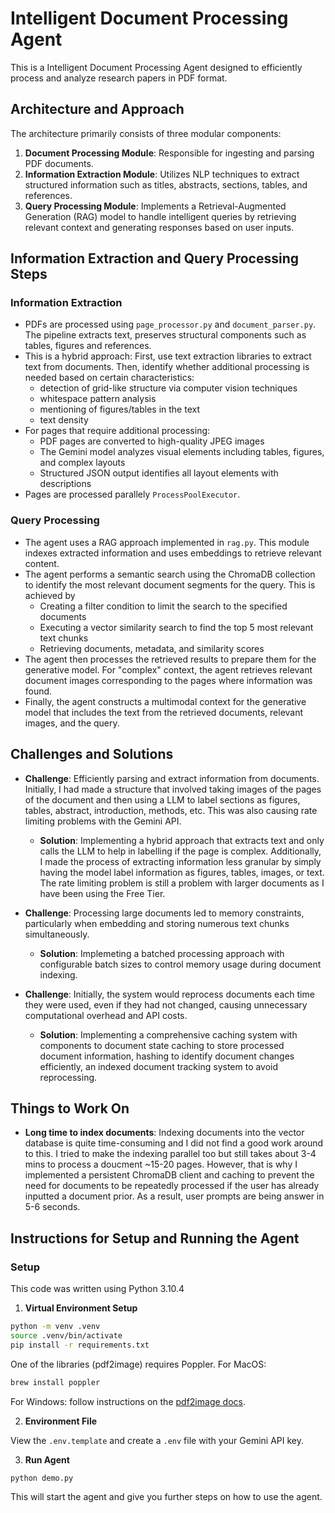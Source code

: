 # Intelligent Document Processing Agent
This is a Intelligent Document Processing Agent designed to efficiently process and analyze research papers in PDF format. 

## Architecture and Approach
The architecture primarily consists of three modular components:

1. **Document Processing Module**: Responsible for ingesting and parsing PDF documents.
2. **Information Extraction Module**: Utilizes NLP techniques to extract structured information such as titles, abstracts, sections, tables, and references.
3. **Query Processing Module**: Implements a Retrieval-Augmented Generation (RAG) model to handle intelligent queries by retrieving relevant context and generating responses based on user inputs.

## Information Extraction and Query Processing Steps

### Information Extraction
- PDFs are processed using `page_processor.py` and `document_parser.py`. The pipeline extracts text, preserves structural components such as tables, figures and references.
- This is a hybrid approach: First, use text extraction libraries to extract text from documents. Then, identify whether additional processing is needed based on certain characteristics:
  *   detection of grid-like structure via computer vision techniques
  *   whitespace pattern analysis
  *   mentioning of figures/tables in the text
  *   text density
- For pages that require additional processing:
  *   PDF pages are converted to high-quality JPEG images
  *   The Gemini model analyzes visual elements including tables, figures, and complex layouts
  *   Structured JSON output identifies all layout elements with descriptions
- Pages are processed parallely `ProcessPoolExecutor`.

### Query Processing
- The agent uses a RAG approach implemented in `rag.py`. This module indexes extracted information and uses embeddings to retrieve relevant content.
- The agent performs a semantic search using the ChromaDB collection to identify the most relevant document segments for the query. This is achieved by
  * Creating a filter condition to limit the search to the specified documents
  * Executing a vector similarity search to find the top 5 most relevant text chunks
  * Retrieving documents, metadata, and similarity scores
- The agent then processes the retrieved results to prepare them for the generative model. For "complex" context, the agent retrieves relevant document images corresponding to the pages where information was found.
- Finally, the agent constructs a multimodal context for the generative model that includes the text from the retrieved documents, relevant images, and the query.

## Challenges and Solutions
- **Challenge**: Efficiently parsing and extract information from documents. Initially, I had made a structure that involved taking images of the pages of the document and then using a LLM to label sections as figures, tables, abstract, introduction, methods, etc. This was also causing rate limiting problems with the Gemini API. 
  - **Solution**: Implementing a hybrid approach that extracts text and only calls the LLM to help in labelling if the page is complex. Additionally, I made the process of extracting information less granular by simply having the model label information as figures, tables, images, or text. The rate limiting problem is still a problem with larger documents as I have been using the Free Tier.

- **Challenge**: Processing large documents led to memory constraints, particularly when embedding and storing numerous text chunks simultaneously.
  - **Solution**: Implemeting a batched processing approach with configurable batch sizes to control memory usage during document indexing.

- **Challenge**: Initially, the system would reprocess documents each time they were used, even if they had not changed, causing unnecessary computational overhead and API costs.
  - **Solution**: Implementing a comprehensive caching system with components to document state caching to store processed document information, hashing to identify document changes efficiently, an indexed document tracking system to avoid reprocessing.

## Things to Work On
- **Long time to index documents**: Indexing documents into the vector database is quite time-consuming and I did not find a good work around to this. I tried to make the indexing parallel too but still takes about 3-4 mins to process a doucment ~15-20 pages. However, that is why I implemented a persistent ChromaDB client and caching to prevent the need for documents to be repeatedly processed if the user has already inputted a document prior. As a result, user prompts are being answer in 5-6 seconds.

## Instructions for Setup and Running the Agent

### Setup

This code was written using Python 3.10.4

1. **Virtual Environment Setup**
```bash
python -m venv .venv
source .venv/bin/activate
pip install -r requirements.txt
```
One of the libraries (pdf2image) requires Poppler.
For MacOS:
```bash
brew install poppler
```

For Windows: follow instructions on the [pdf2image docs](https://pdf2image.readthedocs.io/en/latest/installation.html).


2. **Environment File**

View the `.env.template` and create a `.env` file with your Gemini API key.

3. **Run Agent**
```bash
python demo.py
```

This will start the agent and give you further steps on how to use the agent.